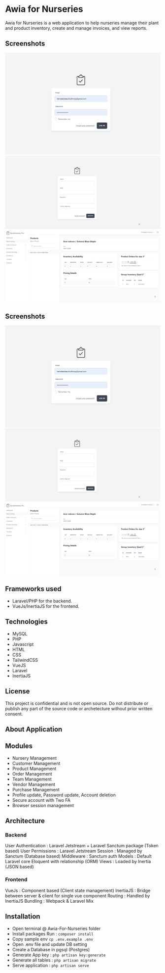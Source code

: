 # Awia for Nurseries

Awia for Nurseries is a web application to help nurseries manage their plant and product inventory, create and manage invoices, and view reports.

## Screenshots

![Login Screen](./.screenshots/login.png)
![registration page](./.screenshots/registration.png)
![view inventory](./.screenshots/view-inventory.png)

## Screenshots

![Login Screen](./.screenshots/login.png)
![registration page](./.screenshots/registration.png)
![view inventory](./.screenshots/view-inventory.png)

## Frameworks used

- Laravel/PHP for the backend.
- VueJs/InertiaJS for the frontend.

## Technologies

- MySQL
- PHP
- Javascript
- HTML
- CSS
- TailwindCSS
- VueJS
- Laravel
- InertiaJS

## License

This project is confidential and is not open source. Do not distribute or publish any part of the source code or archetecture without prior written consent.

## About Application

## Modules

- Nursery Management
- Customer Management
- Product Management
- Order Management
- Team Management
- Vendor Management
- Purchase Management
- Profile update, Password update, Account deletion
- Secure account with Two FA
- Browser session management

## Architecture

### Backend

User Authentication : Laravel Jetstream + Laravel Sanctum package (Token based)
User Permissions : Laravel Jetstream
Session : Managed by Sanctum (Database based)
Middleware : Sanctum auth
Models : Default Laravel core Eloquent with relationship (ORM)
Views : Loaded by Inertia (JSON based)

### Frontend

VueJs : Component based (Client state management)
InertiaJS : Bridge between server & client for single vue component
Routing : Handled by InertiaJS
Bundling : Webpack & Laravel Mix

## Installation

- Open terminal @ Awia-For-Nurseries folder
- Install packages Run : `composer install`
- Copy sample env `cp .env.example .env`
- Open .env file and update DB setting
- Create a Database in pgsql (Postgres)
- Generate App key : `php artisan key:generate`
- Generate all tables : `php artisan migrate`
- Serve application : `php artisan serve`
